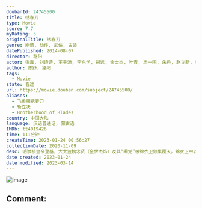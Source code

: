 ```yaml
---
doubanId: 24745500
title: 绣春刀
type: Movie
score: 7.7
myRating: 5
originalTitle: 绣春刀
genre: 剧情, 动作, 武侠, 古装
datePublished: 2014-08-07
director: 路阳
actor: 张震, 刘诗诗, 王千源, 李东学, 聂远, 金士杰, 叶青, 周一围, 朱丹, 赵立新, 叶项明, 乔磊, 黄皓达, 古典, 杨晓波, 杨轶, 董浩然
author: 陈舒, 路阳
tags:
  - Movie
state: 看过
url: https://movie.douban.com/subject/24745500/
aliases:
  - 飞鱼服绣春刀
  - 斩立决
  - Brotherhood_of_Blades
country: 中国大陆
language: 汉语普通话, 蒙古语
IMDb: tt4019426
time: 111分钟
createTime: 2023-01-24 00:56:27
collectionDate: 2020-11-09
desc: 明崇祯皇帝登基，大太监魏忠贤（金世杰饰）及其“阉党”被锦衣卫倾巢覆灭。锦衣卫中以卢剑星（王千源饰）、沈炼（张震饰）和靳一川（李东学饰）三结拜兄弟最为勇猛正直。老大卢剑星为了升官百户，沈炼为替教...
date created: 2023-01-24
date modified: 2023-03-14
---
```


![image](p2194066391.jpg)

Comment:
---

